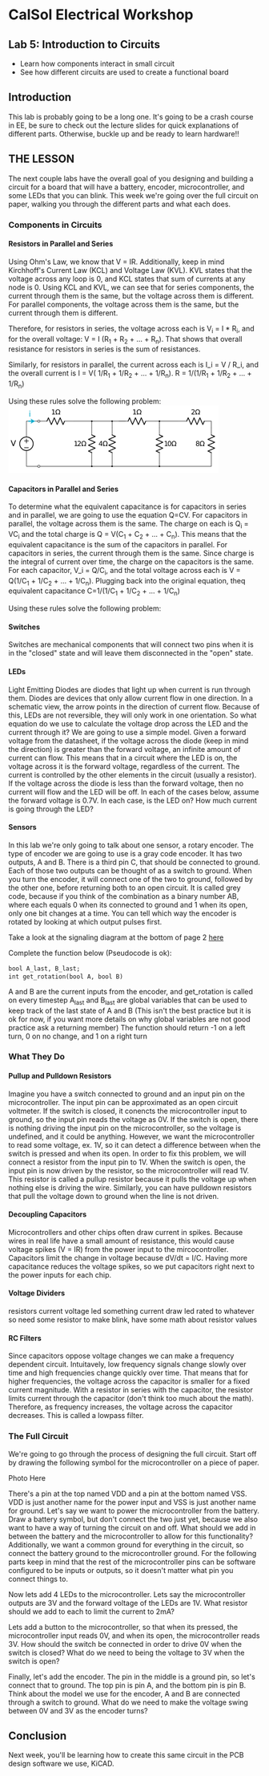 # CalSol Electrical Workshop
## Lab 5: Introduction to Circuits
* Learn how components interact in small circuit
* See how different circuits are used to create a functional board

## Introduction
This lab is probably going to be a long one. It's going to be a crash course in EE, be sure to check out the lecture slides for quick explanations of different parts. Otherwise, buckle up and be ready to learn hardware!!

## THE LESSON
The next couple labs have the overall goal of you designing and building a circuit for a board that will have a battery, encoder, microcontroller, and some LEDs that you can blink. This week we're going over the full circuit on paper, walking you through the different parts and what each does.

### Components in Circuits

#### Resistors in Parallel and Series
Using Ohm's Law, we know that V = IR. Additionally, keep in mind Kirchhoff's Current Law (KCL) and Voltage Law (KVL). KVL states that the voltage across any loop is 0, and KCL states that sum of currents at any node is 0.
Using KCL and KVL, we can see that for series components, the current through them is the same, but the voltage across them is different. For parallel components, the voltage across them is the same, but the current through them is different.

Therefore, for resistors in series, the voltage across each is  V<sub>i</sub> = I * R<sub>i</sub>, and for the overall voltage: V = I (R<sub>1</sub> + R<sub>2</sub> + ... + R<sub>n</sub>). That shows that overall resistance for resistors in series is the sum of resistances.

Similarly, for resistors in parallel, the current across each is I_i = V / R_i, and the overall current is I = V( 1/R<sub>1</sub> + 1/R<sub>2</sub> + ... + 1/R<sub>n</sub>). R = 1/(1/R<sub>1</sub> + 1/R<sub>2</sub> + ... + 1/R<sub>n</sub>)

Using these rules solve the following problem:
![Alt text](resistors.png?raw=true)

#### Capacitors in Parallel and Series
To determine what the equivalent capacitance is for capacitors in series and in parallel, we are going to use the equation Q=CV.
For capacitors in parallel, the voltage across them is the same. The charge on each is Q<sub>i</sub> = VC<sub>i</sub> and the total charge is Q = V(C<sub>1</sub> + C<sub>2</sub> + ... + C<sub>n</sub>). This means that the equivalent capacitance is the sum of the capacitors in parallel.
For capacitors in series, the current through them is the same. Since charge is the integral of current over time, the charge on the capacitors is the same. For each capacitor, V_i = Q/C<sub>i</sub>, and the total voltage across each is V = Q(1/C<sub>1</sub> + 1/C<sub>2</sub> + ... + 1/C<sub>n</sub>). Plugging back into the original equation, theq equivalent capacitance C=1/(1/C<sub>1</sub> + 1/C<sub>2</sub> + ... + 1/C<sub>n</sub>)

Using these rules solve the following problem:

#### Switches
Switches are mechanical components that will connect two pins when it is in the "closed" state and will leave them disconnected in the "open" state.

#### LEDs
Light Emitting Diodes are diodes that light up when current is run through them. Diodes are devices that only allow current flow in one direction. In a schematic view, the arrow points in the direction of current flow. Because of this, LEDs are not reversible, they will only work in one orientation.
So what equation do we use to calculate the voltage drop across the LED and the current through it? We are going to use a simple model. Given a forward voltage from the datasheet, if the voltage across the diode (keep in mind the direction) is greater than the forward voltage, an infinite amount of current can flow. This means that in a circuit where the LED is on, the voltage across it is the forward voltage, regardless of the current. The current is controlled by the other elements in the circuit (usually a resistor). If the voltage across the diode is less than the forward voltage, then no current will flow and the LED will be off.
In each of the cases below, assume the forward voltage is 0.7V. In each case, is the LED on? How much current is going through the LED?


#### Sensors
In this lab we're only going to talk about one sensor, a rotary encoder.
The type of encoder we are going to use is a gray code encoder. It has two outputs, A and B. There is a third pin C, that should be connected to ground. Each of those two outputs can be thought of as a switch to ground. When you turn the encoder, it will connect one of the two to ground, followed by the other one, before returning both to an open circuit.
It is called grey code, because if you think of the combination as a binary number AB, where each equals 0 when its connected to ground and 1 when its open, only one bit changes at a time. You can tell which way the encoder is rotated by looking at which output pulses first.

Take a look at the signaling diagram at the bottom of page 2 [here](https://www.digikey.com/product-detail/en/tt-electronics-bi/EN11-HSM1AF15/987-1188-ND/2408766)

Complete the function below (Pseudocode is ok):
~~~~
bool A_last, B_last;
int get_rotation(bool A, bool B)
~~~~
A and B are the current inputs from the encoder, and get_rotation is called on every timestep
A<sub>last</sub> and B<sub>last</sub> are global variables that can be used to keep track of the last state of A and B (This isn't the best practice but it is ok for now, if you want more details on why global variables are not good practice ask a returning member)
The function should return -1 on a left turn, 0 on no change, and 1 on a right turn

### What They Do

#### Pullup and Pulldown Resistors
Imagine you have a switch connected to ground and an input pin on the microcontroller. The input pin can be approximated as an open circuit voltmeter. If the switch is closed, it conencts the microcontroller input to ground, so the input pin reads the voltage as 0V. If the switch is open, there is nothing driving the input pin on the microcontroller, so the voltage is undefined, and it could be anything. However, we want the microcontroller to read some voltage, ex. 1V, so it can detect a difference between when the switch is pressed and when its open. In order to fix this problem, we will connect a resistor from the input pin to 1V. When the switch is open, the input pin is now driven by the resistor, so the microcontroller will read 1V. This resistor is called a pullup resistor because it pulls the voltage up when nothing else is driving the wire. Similarly, you can have pulldown resistors that pull the voltage down to ground when the line is not driven.

#### Decoupling Capacitors
Microcontrollers and other chips often draw current in spikes. Because wires in real life have a small amount of resistance, this would cause voltage spikes (V = IR) from the power input to the mircocontroller. Capacitors limit the change in voltage because dV/dt = I/C. Having more capacitance reduces the voltage spikes, so we put capacitors right next to the power inputs for each chip.

#### Voltage Dividers
resistors current voltage led something current draw led rated to whatever so need some resistor to make blink, have some math about resistor values

#### RC Filters
Since capacitors oppose voltage changes we can make a frequency dependent circuit. Intuitavely, low frequency signals change slowly over time and high frequencies change quickly over time. That means that for higher frequencies, the voltage across the capacitor is smaller for a fixed current magnitude. With a resistor in series with the capacitor, the resistor limits current through the capacitor (don't think too much about the math). Therefore, as frequency increases, the voltage across the capacitor decreases. This is called a lowpass filter.

### The Full Circuit
We're going to go through the process of designing the full circuit.
Start off by drawing the following symbol for the microcontroller on a piece of paper.

Photo Here

There's a pin at the top named VDD and a pin at the bottom named VSS. VDD is just another name for the power input and VSS is just another name for ground. Let's say we want to power the microcontroller from the battery. Draw a battery symbol, but don't connect the two just yet, because we also want to have a way of turning the circuit on and off. What should we add in between the battery and the microcontroller to allow for this functionality?
Additionally, we want a common ground for everything in the circuit, so connect the battery ground to the microcontroller ground. For the following parts keep in mind that the rest of the microcontroller pins can be software configured to be inputs or outputs, so it doesn't matter what pin you connect things to.

Now lets add 4 LEDs to the microcontroller. Lets say the microcontroller outputs are 3V and the forward voltage of the LEDs are 1V. What resistor should we add to each to limit the current to 2mA?

Lets add a button to the microcontroller, so that when its pressed, the microcontroller input reads 0V, and when its open, the microcontroller reads 3V. How should the switch be connected in order to drive 0V when the switch is closed? What do we need to being the voltage to 3V when the switch is open?

Finally, let's add the encoder. The pin in the middle is a ground pin, so let's connect that to ground. The top pin is pin A, and the bottom pin is pin B. Think about the model we use for the encoder, A and B are connected through a switch to ground. What do we need to make the voltage swing between 0V and 3V as the encoder turns?

## Conclusion
Next week, you'll be learning how to create this same circuit in the PCB design software we use, KiCAD.


